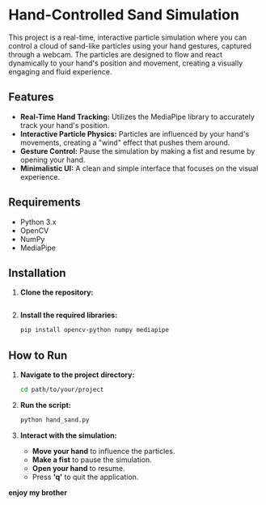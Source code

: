 # Hand-Controlled Sand Simulation

This project is a real-time, interactive particle simulation where you can control a cloud of sand-like particles using your hand gestures, captured through a webcam. The particles are designed to flow and react dynamically to your hand's position and movement, creating a visually engaging and fluid experience.

## Features

- **Real-Time Hand Tracking:** Utilizes the MediaPipe library to accurately track your hand's position.
- **Interactive Particle Physics:** Particles are influenced by your hand's movements, creating a "wind" effect that pushes them around.
- **Gesture Control:** Pause the simulation by making a fist and resume by opening your hand.
- **Minimalistic UI:** A clean and simple interface that focuses on the visual experience.

## Requirements

- Python 3.x
- OpenCV
- NumPy
- MediaPipe

## Installation

1.  **Clone the repository:**
    ```bash
    ```

2.  **Install the required libraries:**
    ```bash
    pip install opencv-python numpy mediapipe
    ```

## How to Run

1.  **Navigate to the project directory:**
    ```bash
    cd path/to/your/project
    ```

2.  **Run the script:**
    ```bash
    python hand_sand.py
    ```

3.  **Interact with the simulation:**
    -   **Move your hand** to influence the particles.
    -   **Make a fist** to pause the simulation.
    -   **Open your hand** to resume.
    -   Press **'q'** to quit the application.




**enjoy my brother**